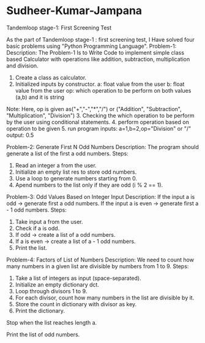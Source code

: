 # Sudheer-Kumar-Jampana
Tandemloop stage-1: First Screening Test


As the part of Tandemloop stage-1 : first screening test, I Have solved four basic problems using "Python Programming Language".
Problem-1:
Description: The Problem-1 Is to Write Code to implement simple class based Calculator with operations like addition, subtraction, multiplication and division.
1. Create a class as calculator.
2. Initialized inputs by constructor.
 a: float value from the user
 b: float value from the user
 op: which operation to be perform on both values (a,b) and it is string

 Note: Here, op is given as("+","-","*","/") or ("Addition", "Subtraction", "Multiplication", "Division")
3. Checking the which operation to be perform by the user using conditional statements.
4. perform operation based on operation to be given
5. run program
inputs: a=1,b=2,op="Division" or "/"
output: 0.5


Problem-2: Generate First N Odd Numbers
Description:
The program should generate a list of the first a odd numbers.
Steps:
1. Read an integer a from the user.
2. Initialize an empty list res to store odd numbers.
3. Use a loop to generate numbers starting from 0.
4. Apend numbers to the list only if they are odd (i % 2 == 1).

Problem-3: Odd Values Based on Integer Input
Description:
If the input a is odd → generate first a odd numbers.
If the input a is even → generate first a - 1 odd numbers.
Steps:
1. Take input a from the user.
2. Check if a is odd.
3. If odd → create a list of a odd numbers.
4. If a is even → create a list of a - 1 odd numbers.
5. Print the list.

Problem-4: Factors of List of Numbers
Description:
We need to count how many numbers in a given list are divisible by numbers from 1 to 9.
Steps:
1. Take a list of integers as input (space-separated).
2. Initialize an empty dictionary dct.
3. Loop through divisors 1 to 9.
4. For each divisor, count how many numbers in the list are divisible by it.
5. Store the count in dictionary with divisor as key.
6. Print the dictionary.

Stop when the list reaches length a.

Print the list of odd numbers.
